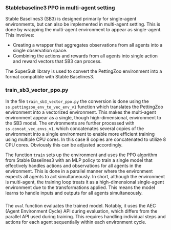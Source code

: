 ### Stablebaseline3 PPO in multi-agent setting

Stable Baselines3 (SB3) is designed primarily for single-agent environments, but can also be implemented in multi-agent setting. This is done by wrapping the multi-agent environment to appear as single-agent. This involves:

- Creating a wrapper that aggregates observations from all agents into a single observation space.
- Combining the actions and rewards from all agents into single action and reward vectors that SB3 can process.

The SuperSuit library is used to convert the PettingZoo environment into a format compatible with Stable Baselines3. 

### train_sb3_vector_ppo.py

In the file `train_sb3_vector_ppo.py` the conversion is done using the `ss.pettingzoo_env_to_vec_env_v1` function which translates the PettingZoo environment into a vectorized environment. This makes the multi-agent environment appear as a single, though high-dimensional, environment to the SB3 model. The environments are further processed with `ss.concat_vec_envs_v1`, which concatenates several copies of the environment into a single environment to enable more efficient training using multiple CPU cores. In this case 8 copies are concatenated to utilize 8 CPU cores. Obviously this can be adjusted accordingly.

The function `train` sets up the environment and uses the PPO algorithm from Stable Baselines3 with an MLP policy to train a single model that effectively handles actions and observations for all agents in the environment. This is done in a parallel manner where the environment expects all agents to act simultaneously. In short, although the environment is multi-agent, the training loop treats it as a high-dimensional single-agent environment due to the transformations applied. This means the model learns to handle inputs and outputs for all agents simultaneously.

###

The `eval` function evaluates the trained model. Notably, it uses the AEC (Agent Environment Cycle) API during evaluation, which differs from the parallel API used during training. This requires handling individual steps and actions for each agent sequentially within each environment cycle.

